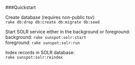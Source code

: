 ###Quickstart

Create database (requires non-public tsv):  
`rake db:drop db:create db:migrate db:seed`

Start SOLR service either in the background or foreground:   
background: `rake sunspot:solr:start`  
foreground: `rake sunspot:solr:run`  

Index records in SOLR database:   
`rake sunspot:solr:reindex`

